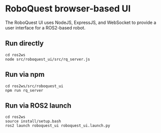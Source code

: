 # RoboQuest browser-based UI

The RoboQuest UI uses NodeJS, ExpressJS, and WebSocket to provide a
user interface for a ROS2-based robot.

## Run directly

```
cd ros2ws
node src/roboquest_ui/src/rq_server.js
```

## Run via npm

```
cd ros2ws/src/roboquest_ui
npm run rq_server
```

## Run via ROS2 launch

```
cd ros2ws
source install/setup.bash
ros2 launch roboquest_ui roboquest_ui.launch.py
```
